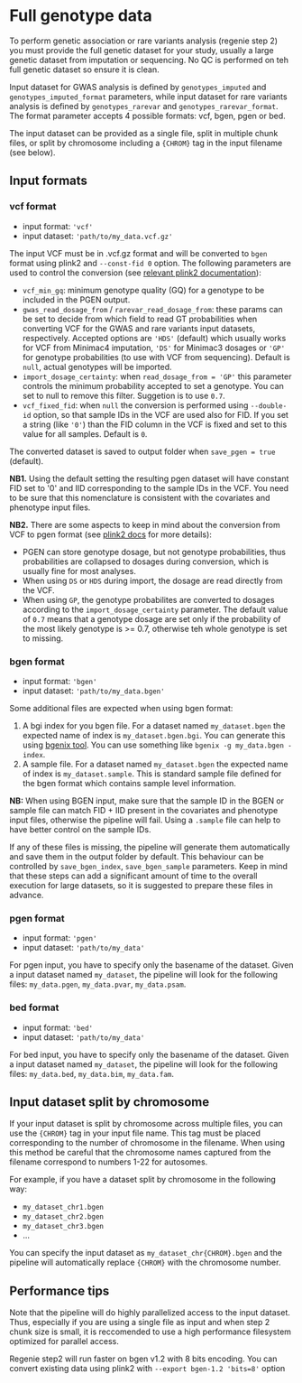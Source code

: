 # Full genotype data

To perform genetic association or rare variants analysis (regenie step 2) you must provide the full genetic dataset for your study, usually a large genetic dataset from imputation or sequencing. No QC is performed on teh full genetic dataset so ensure it is clean.

Input dataset for GWAS analysis is defined by `genotypes_imputed` and `genotypes_imputed_format` parameters, while input dataset for rare variants analysis is defined by `genotypes_rarevar` and `genotypes_rarevar_format`. The format parameter accepts 4 possible formats: vcf, bgen, pgen or bed.

The input dataset can be provided as a single file, split in multiple chunk files, or split by chromosome including a `{CHROM}` tag in the input filename (see below).

## Input formats

### vcf format

- input format: `'vcf'`
- input dataset: `'path/to/my_data.vcf.gz'`

The input VCF must be in .vcf.gz format and will be converted to `bgen` format using plink2 and `--const-fid 0` option. The following parameters are used to control the conversion (see [relevant plink2 documentation](https://www.cog-genomics.org/plink/2.0/input#vcf)):

- `vcf_min_gq`: minimum genotype quality (GQ) for a genotype to be included in the PGEN output.
- `gwas_read_dosage_from` / `rarevar_read_dosage_from`: these params can be set to decide from which field to read GT probabilities when converting VCF for the GWAS and rare variants input datasets, respectively. Accepted options are `'HDS'` (default) which usually works for VCF from Minimac4 imputation, `'DS'` for Minimac3 dosages or `'GP'` for genotype probabilities (to use with VCF from sequencing). Default is `null`, actual genotypes will be imported.
- `import_dosage_certainty`: when `read_dosage_from = 'GP'` this parameter controls the minimum probability accepted to set a genotype. You can set to null to remove this filter. Suggetion is to use `0.7`.
- `vcf_fixed_fid`: when `null` the conversion is performed using `--double-id` option, so that sample IDs in the VCF are used also for FID. If you set a string (like `'0'`) than the FID column in the VCF is fixed and set to this value for all samples. Default is `0`.

The converted dataset is saved to output folder when `save_pgen = true` (default).

**NB1.** Using the default setting the resulting pgen dataset will have constant FID set to '0' and IID corresponding to the sample IDs in the VCF. You need to be sure that this nomenclature is consistent with the covariates and phenotype input files.

**NB2.** There are some aspects to keep in mind about the conversion from VCF to pgen format (see [plink2 docs](https://www.cog-genomics.org/plink/2.0/input#vcf) for more details):

- PGEN can store genotype dosage, but not genotype probabilities, thus probabilities are collapsed to dosages during conversion, which is usually fine for most analyses.
- When using `DS` or `HDS` during import, the dosage are read directly from the VCF.
- When using `GP`, the genotype probabilites are converted to dosages according to the `import_dosage_certainty` parameter. The default value of `0.7` means that a genotype dosage are set only if the probability of the most likely genotype is >= 0.7, otherwise teh whole genotype is set to missing.

### bgen format

- input format: `'bgen'`
- input dataset: `'path/to/my_data.bgen'`

Some additional files are expected when using bgen format:

1. A bgi index for you bgen file. For a dataset named `my_dataset.bgen` the expected name of index is `my_dataset.bgen.bgi`. You can generate this using [bgenix tool](https://enkre.net/cgi-bin/code/bgen/dir?ci=trunk). You can use something like `bgenix -g my_data.bgen -index`.
2. A sample file. For a dataset named `my_dataset.bgen` the expected name of index is `my_dataset.sample`. This is standard sample file defined for the bgen format which contains sample level information.

**NB:** When using BGEN input, make sure that the sample ID in the BGEN or sample file can match FID + IID present in the covariates and phenotype input files, otherwise the pipeline will fail. Using a `.sample` file can help to have better control on the sample IDs.

If any of these files is missing, the pipeline will generate them automatically and save them in the output folder by default. This behaviour can be controlled by `save_bgen_index`, `save_bgen_sample` parameters. Keep in mind that these steps can add a significant amount of time to the overall execution for large datasets, so it is suggested to prepare these files in advance.

### pgen format

- input format: `'pgen'`
- input dataset: `'path/to/my_data'`

For pgen input, you have to specify only the basename of the dataset. Given a input dataset named `my_dataset`, the pipeline will look for the following files: `my_data.pgen`, `my_data.pvar`, `my_data.psam`.

### bed format

- input format: `'bed'`
- input dataset: `'path/to/my_data'`

For bed input, you have to specify only the basename of the dataset. Given a input dataset named `my_dataset`, the pipeline will look for the following files: `my_data.bed`, `my_data.bim`, `my_data.fam`.

## Input dataset split by chromosome

If your input dataset is split by chromosome across multiple files, you can use the `{CHROM}` tag in your input file name. This tag must be placed corresponding to the number of chromosome in the filename. When using this method be careful that the chromosome names captured from the filename correspond to numbers 1-22 for autosomes.

For example, if you have a dataset split by chromosome in the following way:

- `my_dataset_chr1.bgen`
- `my_dataset_chr2.bgen`
- `my_dataset_chr3.bgen`
- ...

You can specify the input dataset as `my_dataset_chr{CHROM}.bgen` and the pipeline will automatically replace `{CHROM}` with the chromosome number.

## Performance tips

Note that the pipeline will do highly parallelized access to the input dataset. Thus, especially if you are using a single file as input and when step 2 chunk size is small, it is reccomended to use a high performance filesystem optimized for parallel access.

Regenie step2 will run faster on bgen v1.2 with 8 bits encoding. You can convert existing data using plink2 with `--export bgen-1.2 'bits=8'` option